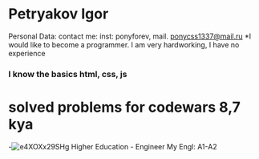 # Petryakov Igor
Personal Data: contact me: inst: ponyforev, mail. ponycss1337@mail.ru
*I would like to become a programmer. I am very hardworking, I have no experience
### I know the basics html, css, js
# solved problems for codewars 8,7 kya
-![e4XOXx29SHg](https://user-images.githubusercontent.com/93933647/192153891-add98621-31ac-4687-876f-711789503af2.jpg)
 Higher Education - Engineer
My Engl: A1-A2 
